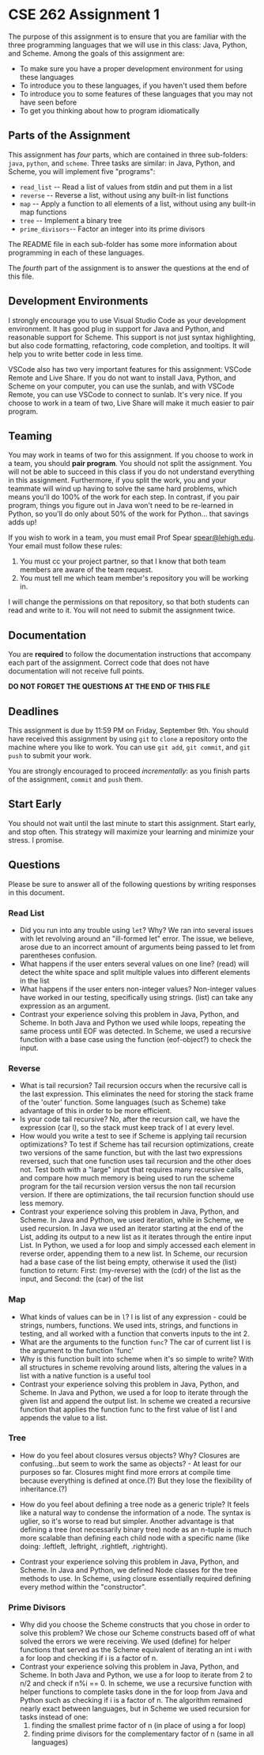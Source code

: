 # CSE 262 Assignment 1

The purpose of this assignment is to ensure that you are familiar with the three
programming languages that we will use in this class: Java, Python, and Scheme.
Among the goals of this assignment are:

* To make sure you have a proper development environment for using these
  languages
* To introduce you to these languages, if you haven't used them before
* To introduce you to some features of these languages that you may not have
  seen before
* To get you thinking about how to program idiomatically

## Parts of the Assignment

This assignment has *four* parts, which are contained in three sub-folders:
`java`, `python`, and `scheme`.  Three tasks are similar: in Java, Python, and
Scheme, you will implement five "programs":

* `read_list` -- Read a list of values from stdin and put them in a list
* `reverse` -- Reverse a list, without using any built-in list functions
* `map` -- Apply a function to all elements of a list, without using any
  built-in map functions
* `tree` -- Implement a binary tree
* `prime_divisors`-- Factor an integer into its prime divisors

The README file in each sub-folder has some more information about programming
in each of these languages.

The *fourth* part of the assignment is to answer the questions at the end of
this file.

## Development Environments

I strongly encourage you to use Visual Studio Code as your development
environment.  It has good plug in support for Java and Python, and reasonable
support for Scheme.  This support is not just syntax highlighting, but also code
formatting, refactoring, code completion, and tooltips.  It will help you to
write better code in less time.

VSCode also has two very important features for this assignment: VSCode Remote
and Live Share.  If you do not want to install Java, Python, and Scheme on your
computer, you can use the sunlab, and with VSCode Remote, you can use VSCode to
connect to sunlab.  It's very nice.  If you choose to work in a team of two,
Live Share will make it much easier to pair program.

## Teaming

You may work in teams of two for this assignment.  If you choose to work in a
team, you should **pair program**.  You should not split the assignment.  You
will not be able to succeed in this class if you do not understand everything in
this assignment.  Furthermore, if you split the work, you and your teammate will
wind up having to solve the same hard problems, which means you'll do 100% of
the work for each step.  In contrast, if you pair program, things you figure out
in Java won't need to be re-learned in Python, so you'll do only about 50% of
the work for Python... that savings adds up!

If you wish to work in a team, you must email Prof Spear <spear@lehigh.edu>.
Your email must follow these rules:

1. You must cc your project partner, so that I know that both team members
are aware of the team request.
2. You must tell me which team member's repository you will be working in.

I will change the permissions on that repository, so that both students can
read and write to it.  You will not need to submit the assignment twice.

## Documentation

You are **required** to follow the documentation instructions
that accompany each part of the assignment.  Correct code that does not have
documentation will not receive full points.

**DO NOT FORGET THE QUESTIONS AT THE END OF THIS FILE**

## Deadlines

This assignment is due by 11:59 PM on Friday, September 9th.  You should have
received this assignment by using `git` to `clone` a repository onto the machine
where you like to work.  You can use `git add`, `git commit`, and `git push` to
submit your work.

You are strongly encouraged to proceed *incrementally*: as you finish parts of
the assignment, `commit` and `push` them.

## Start Early

You should not wait until the last minute to start this assignment.  Start
early, and stop often.  This strategy will maximize your learning and minimize
your stress.  I promise.

## Questions

Please be sure to answer all of the following questions by writing responses in
this document.

### Read List

* Did you run into any trouble using `let`?  Why?
    We ran into several issues with let revolving around an "ill-formed let" error. The issue, we believe, arose due to an incorrect amount of arguments being passed to let from parentheses confusion.
* What happens if the user enters several values on one line?
    (read) will detect the white space and split multiple values into different elements in the list
* What happens if the user enters non-integer values?
    Non-integer values have worked in our testing, specifically using strings. (list) can take any expression as an argument.
* Contrast your experience solving this problem in Java, Python, and Scheme.
    In both Java and Python we used while loops, repeating the same process until EOF was detected.
    In Scheme, we used a recursive function with a base case using
    the function (eof-object?) to check the input.

### Reverse

* What is tail recursion?
    Tail recursion occurs when the recursive call is the last expression. This eliminates the need
    for storing the stack frame of the 'outer' function. Some languages (such as Scheme) take advantage
    of this in order to be more efficient.
* Is your code tail recursive?
    No, after the recursion call, we have the expression (car l), so the stack must keep track
    of l at every level.
* How would you write a test to see if Scheme is applying tail recursion
  optimizations?
    To test if Scheme has tail recursion optimizations, create two versions of the same function, but
    with the last two expressions reversed, such that one function uses tail recursion and the other does not.
    Test both with a "large" input that requires many recursive calls, and compare how much memory is being used 
    to run the scheme program for the tail recursion version versus the non tail recursion version. If there are 
    optimizations, the tail recursion function should use less memory.
* Contrast your experience solving this problem in Java, Python, and Scheme.
    In Java and Python, we used iteration, while in Scheme, we used recursion.
    In Java we used an iterator starting at the end of the List, adding its output to a new list as it
    iterates through the entire input List.
    In Python, we used a for loop and simply accessed each element in reverse order, appending them to a new list.
    In Scheme, our recursion had a base case of the list being empty, otherwise it used the (list) function 
    to return: First: (my-reverse) with the (cdr) of the list as the input, and Second: the (car) of the list

  

### Map

* What kinds of values can be in `l`?
   l is list of any expression - could be strings, numbers, functions. We used ints, strings, and functions in testing, and all worked with a function that converts inputs to the int 2.
* What are the arguments to the function `func`?
    The car of current list l is the argument to the function 'func'
* Why is this function built into scheme when it's so simple to write?
    With all structures in scheme revolving around lists, altering the values in a list with a native function is a useful tool
* Contrast your experience solving this problem in Java, Python, and Scheme.
    In Java and Python, we used a for loop to iterate through the given list and append the output list. In scheme we created a recursive function that applies the function func to the first value of list l and appends the value to a list.


### Tree

* How do you feel about closures versus objects?  Why?
    Closures are confusing...but seem to work the same as objects? - At least for our 
    purposes so far. Closures might find more errors at compile time because everything 
    is defined at once.(?) But they lose the flexibility of inheritance.(?)
    
* How do you feel about defining a tree node as a generic triple?
    It feels like a natural way to condense the information of a node. The syntax is uglier, so it's worse to read
    but simpler. Another advantage is that defining a tree (not necessarily binary tree) node as an 
    n-tuple is much more scalable than defining each child node with a specific name 
    (like doing: .leftleft, .leftright, .rightleft, .rightright).
    
* Contrast your experience solving this problem in Java, Python, and Scheme.
    In Java and Python, we defined Node classes for the tree methods to use. In Scheme, using closure essentially 
    required defining every method within the "constructor". 
    

### Prime Divisors

* Why did you choose the Scheme constructs that you chose in order to solve this
  problem?
    We chose our Scheme constructs based off of what solved the errors we were receiving. We used (define) for 
    helper functions that served as the Scheme equivalent of iterating an int i with a for loop and checking if 
    i is a factor of n.
* Contrast your experience solving this problem in Java, Python, and Scheme.
    In both Java and Python, we use a for loop to iterate from 2 to n/2 and check if n%i == 0. In scheme, we use a recursive function with helper functions to complete tasks done in the for loop from Java and Python such as checking if i is a factor of n.
    The algorithm remained nearly exact between languages, but in Scheme we used recursion for tasks instead of one: 
    1. finding the smallest prime factor of n (in place of using a for loop)
    2. finding prime divisors for the complementary factor of n (same in all languages)
    
